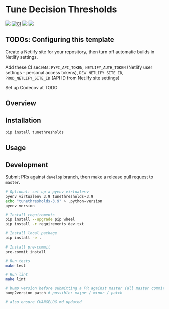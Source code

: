 # Tune Decision Thresholds

[![](https://img.shields.io/pypi/v/tunethresholds.svg)](https://pypi.python.org/pypi/tunethresholds)
[![CI](https://github.com/maximz/tunethresholds/actions/workflows/ci.yaml/badge.svg?branch=master)](https://github.com/maximz/tunethresholds/actions/workflows/ci.yaml)
[![](https://img.shields.io/badge/docs-here-blue.svg)](https://tunethresholds.maximz.com)
[![](https://img.shields.io/github/stars/maximz/tunethresholds?style=social)](https://github.com/maximz/tunethresholds)

## TODOs: Configuring this template

Create a Netlify site for your repository, then turn off automatic builds in Netlify settings.

Add these CI secrets: `PYPI_API_TOKEN`, `NETLIFY_AUTH_TOKEN` (Netlify user settings - personal access tokens), `DEV_NETLIFY_SITE_ID`, `PROD_NETLIFY_SITE_ID` (API ID from Netlify site settings)

Set up Codecov at TODO

## Overview

## Installation

```bash
pip install tunethresholds
```

## Usage

## Development

Submit PRs against `develop` branch, then make a release pull request to `master`.

```bash
# Optional: set up a pyenv virtualenv
pyenv virtualenv 3.9 tunethresholds-3.9
echo "tunethresholds-3.9" > .python-version
pyenv version

# Install requirements
pip install --upgrade pip wheel
pip install -r requirements_dev.txt

# Install local package
pip install -e .

# Install pre-commit
pre-commit install

# Run tests
make test

# Run lint
make lint

# bump version before submitting a PR against master (all master commits are deployed)
bump2version patch # possible: major / minor / patch

# also ensure CHANGELOG.md updated
```
